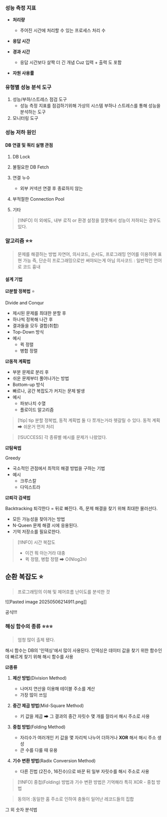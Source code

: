 

### 성능 측정 지표

- **처리량**
	- 주어진 시간에 처리할 수 있는 프로세스 처리 수 
	  
- **응답 시간**
- **경과 시간**
	- 응답 시간보다 살짝 더 긴 개념 Cuz 입력 + 출력 도 포함 
- **자원 사용률** 


### 유형별 성능 분석 도구 

1. 성능/부하/스트레스 점검 도구
	- 성능 측정 지표를 점검하기위해 가상의 시스템 부하나 스트레스를 통해 성능을 분석하는 도구 
2. 모니터링 도구 


### 성능 저하 원인

#### DB 연결 및 쿼리 실행 관점 

1. DB Lock 
2. 불필요한 DB Fetch
3. 연결 누수
	- 외부 커넥션 연결 후 종료하지 않는

4. 부적절한 Connection Pool
5. 기타 


> [!INFO] 이 외에도, 내부 로직 or 환경 설정을 잘못해서 성능이 저하되는 경우도 있다.


### 알고리즘  ⭐⭐

> 문제를 해결하는 방법
> 자연어, 의사코드, 순서도, 프로그래밍 언어를 이용하여 표현 가능
> 즉, 단순히 프로그래밍으로만 써야되는게 아님 
>	의사코드 : 일반적인 언어로 코드 흉내

#### 설계 기법 

**☑분할 정복법** ⭐

Divide and Conqur
- 제시된 문제를 최대한 분할 후
- 하나씩 정복해 나간 후 
- 결과들을 모두 결합(취합)
- Top-Down 방식
- 예시 
	- 퀵 정렬
	- 병합 정렬

**☑동적 계획법**

- 부분 문제로 분리 후 
- 쉬운 문제부터 풀어나가는 방법
- Bottom-up 방식
- 빠르나, 공간 복잡도가 커지는 문제 발생
- 예시
	- 파보나치 수열 
	- 플로이드 알고리즘 

>[!tip] tip
>분할 정복법, 동적 계획법 둘 다 쪼개는거라 헷갈릴 수 있다.
>동적 계획 ➡ 쉬운거 먼저 처리

>[!SUCCESS]  각 종류별 예시를 문제가 나왔었다.


**☑탐욕법** 

Greedy
- 국소적인 관점에서 최적의 해결 방법을 구하는 기법
- 예시
	- 크루스칼
	- 다익스트라

**☑퇴각 검색법** 

Backtracking 
퇴각한다 = 뒤로 빠진다. 즉, 문제 해결을 찾기 위해 최대한 물러선다.
- 모든 가능성을 찾아가는 방법
- N-Queen 문제 해결 시에 응용된다.
- 기억 저장소를 필요로한다.





> [!INFO] 시간 복잡도 
> - 이건 뭐 아는거라 대충 
> - 퀵 정렬, 병합 정렬 ➡ O(Nlog2n)



## 순환 복잡도 ⭐

> 프로그래밍의 이해 및 제어흐름 난이도를 분석한 것

![[Pasted image 20250506214911.png]]

공식!!!


### 해싱 함수의 종류 ⭐⭐⭐
> 엄청 많이 출제 됐다.

해시 함수는 DB의 '인덱싱'에서 많이 사용된다.
인덱싱은 데이터 값을 찾기 위한 함수인데 빠르게 찾기 위해 해시 함수를 사용 

**☑종류** 

1. **제산 방법**(Division Method)
	- 나머지 연산을 이용해 테이블 주소를 계산 
	- 가장 많이 쓰임 
	  
2. **중간 제곱 방법**(Mid-Square Method)
	- 키 값을 제곱 ➡ 그 결과의 중간 자릿수 몇 개를 잘라서 해시 주소로 사용 
   
3. **중첩 방법**(Folding Method)
	- 자리수가 여러개인 키 값을 몇 자리씩 나누어 더하거나 **XOR** 해서 해시 주소 생성
	- 큰 수를 다룰 때 유용 
	  
4. **기수 변환 방법**(Radix Conversion Method)
	- 다른 진법 (2진수, 16진수)으로 바꾼 뒤 일부 자릿수를 해시 주소로 사용

> [!INFO] 중첩(Folding) 방법과 기수 변환 방법은 기억해라
> 		특히 XOR - 중첩 방법

> 동의어 :동일한 홈 주소로 인하여 충돌이 일어난 레코드들의 집합 

그 외 숫자 분석법 




